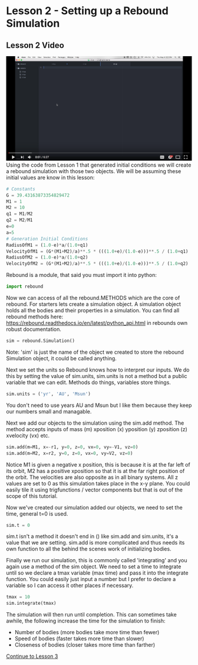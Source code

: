 # Lesson 2 - Setting up a Rebound Simulation
## Lesson 2 Video
[![Alt text](/L2.png)](https://www.youtube.com/watch?v=7z-6_2lDpH0&feature=youtu.be
)
Using the code from Lesson 1 that generated initial conditions we will create a rebound simulation with those two objects.
We will be assuming these initial values are know in this lesson:
```python
# Constants
G = 39.43163873354829472
M1 = 1
M2 = 10
q1 = M1/M2
q2 = M2/M1
e=0
a=5
# Generation Initial Conditions
RadiusOfM1 = (1.0-e)*a/(1.0+q1)
VelocityOfM1 = (G*(M1+M2)/a)**.5 * (((1.0+e)/(1.0-e)))**.5 / (1.0+q1)
RadiusOfM2 = (1.0-e)*a/(1.0+q2)
VelocityOfM2 = (G*(M1+M2)/a)**.5 * (((1.0+e)/(1.0-e)))**.5 / (1.0+q2)
```

Rebound is a module, that said you must import it into python:
```python
import rebound
```

Now we can access of all the rebound.METHODS which are the core of rebound. For starters lets create a simulation object. A simulation object holds all the bodies and their properties in a simulation. You can find all rebound methods here: https://rebound.readthedocs.io/en/latest/python_api.html in rebounds own robust documentation.
```python
sim = rebound.Simulation()
```
Note: 'sim' is just the name of the object we created to store the rebound Simulation object, it could be called anything. 

Next we set the units so Rebound knows how to interpret our inputs. We do this by setting the value of sim.units, sim.units is not a method but a public variable that we can edit. Methods do things, variables store things. 

```python
sim.units = ('yr', 'AU', 'Msun')
```
You don't need to use years AU and Msun but I like them because they keep our numbers small and managable.

Next we add our objects to the simulation using the sim.add method. The method accepts inputs of mass (m) xposition (x) yposition (y) zposition (z) xvelocity (vx) etc.

```python
sim.add(m=M1, x=-r1, y=0, z=0, vx=0, vy=-V1, vz=0)
sim.add(m=M2, x=r2, y=0, z=0, vx=0, vy=V2, vz=0)
```
Notice M1 is given a negative x position, this is because it is at the far left of its orbit, M2 has a positive xposition so that it is at the far right position of the orbit. The velocities are also opposite as in all binary systems. All z values are set to 0 as this simulation takes place in the x-y plane. You could easily tile it using trigfunctions / vector components but that is out of the scope of this tutorial.

Now we've created our simulation added our objects, we need to set the time, general t=0 is used.
```python
sim.t = 0
```
sim.t isn't a method it doesn't end in () like sim.add and sim.units, it's a value that we are setting. sim.add is more complicated and thus needs its own function to all the behind the scenes work of initializing bodies.

Finally we run our simulation, this is commonly called 'integrating' and you again use a method of the sim object. We need to set a time to integrate until so we declare a tmax variable (max time) and pass it into the integrate function. You could easily just input a number but I prefer to declare a variable so I can access it other places if necessary.
```python
tmax = 10
sim.integrate(tmax)
```
The simulation will then run until completion. This can sometimes take awhile, the following increase the time for the simulation to finish:
- Number of bodies (more bodies take more time than fewer)
- Speed of bodies (faster takes more time than slower)
- Closeness of bodies (closer takes more time than farther)

[Continue to Lesson 3](https://github.com/UncleIroh/Learning-Rebound/blob/master/Lesson3.md)
